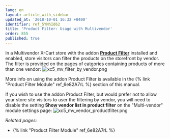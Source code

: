 ```yaml
---
lang: en
layout: article_with_sidebar
updated_at: '2018-10-01 16:32 +0400'
identifier: ref_5YMhId62
title: 'Product Filter: Usage with Multivendor'
order: 855
published: true
---
```

In a Multivendor X-Cart store with the addon **[Product Filter](https://market.x-cart.com/addons/product-filter.html)** installed and enabled, store visitors can filter the products on the storefront by vendor. The filter is provided on the pages of catgories containing products of more than one vendor:
   ![xc5_mv_filter_by_vendor.png]({{site.baseurl}}/attachments/ref_fxTL6F2z/xc5_mv_filter_by_vendor.png)

More info on using the addon Product Filter is available in the {% link "Product Filter Module" ref_6e82A7rL %} section of this manual.


If you wish to use the addon Product Filter, but would prefer not to allow your store site visitors to user the filtering by vendor, you will need to disable the setting **Show vendor list in product filter** on the "Multi-vendor" module settings page:
   ![xc5_mv_vendor_productfilter.png]({{site.baseurl}}/attachments/ref_5YMhId62/xc5_mv_vendor_productfilter.png)


_Related pages:_
   
   * {% link "Product Filter Module" ref_6e82A7rL %}
